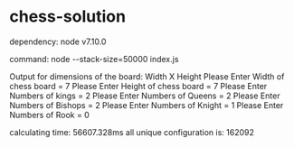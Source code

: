 # chess-solution

dependency: node v7.10.0

command: node --stack-size=50000 index.js

Output for 
dimensions of the board: Width X Height 
Please Enter Width of chess board = 7
Please Enter Height of chess board = 7
Please Enter Numbers of kings = 2
Please Enter Numbers of Queens = 2
Please Enter Numbers of Bishops = 2
Please Enter Numbers of Knight = 1
Please Enter Numbers of Rook = 0



 calculating time: 56607.328ms
all unique configuration is:  162092

